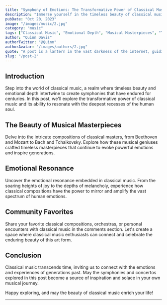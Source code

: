 ```yaml
---
title: "Symphony of Emotions: The Transformative Power of Classical Music"
description: "Immerse yourself in the timeless beauty of classical music, where intricate compositions, emotional depth, and masterful performances create a symphony that transcends time and resonates with the soul."
pubDate: "Oct 20, 2023"
image: "/images/music/2.jpg"
category: "music"
tags: ["Classical Music", "Emotional Depth", "Musical Masterpieces", "Timeless Beauty"]
author: "Quinn Davis"
authorTwitter: "@Quinn"
authorAvatar: "/images/authors/2.jpg"
quote: "A post is a lantern in the vast darkness of the internet, guiding others through the unknown."
slug: "/post-2"
---
```


## Introduction

Step into the world of classical music, a realm where timeless beauty and emotional depth intertwine to create symphonies that have endured for centuries. In this post, we'll explore the transformative power of classical music and its ability to resonate with the deepest recesses of the human soul.

## The Beauty of Musical Masterpieces

Delve into the intricate compositions of classical masters, from Beethoven and Mozart to Bach and Tchaikovsky. Explore how these musical geniuses crafted timeless masterpieces that continue to evoke powerful emotions and inspire generations.

## Emotional Resonance

Uncover the emotional resonance embedded in classical music. From the soaring heights of joy to the depths of melancholy, experience how classical compositions have the power to mirror and amplify the vast spectrum of human emotions.

## Community Favorites

Share your favorite classical compositions, orchestras, or personal encounters with classical music in the comments section. Let's create a space where classical music enthusiasts can connect and celebrate the enduring beauty of this art form.

## Conclusion

Classical music transcends time, inviting us to connect with the emotions and experiences of generations past. May the symphonies and concertos explored in this post become a source of inspiration and solace in your own musical journey.

Happy exploring, and may the beauty of classical music enrich your life!

---

